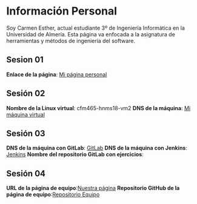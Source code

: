 # Información Personal

Soy Carmen Esther, actual estudiante 3º de Ingeniería Informática en la Universidad de Almería. Esta página va enfocada a la asignatura de herramientas y métodos de ingeniería del software.

## Sesion 01

**Enlace de la página**: [Mi página personal](https://carmenesther.github.io/)

## Sesión 02

**Nombre de la Linux virtual**: cfm465-hnms18-vm2
**DNS de la máquina**: [Mi máquina virtual](cfm465-hnms18-vm2.eastus.cloudapp.azure.com)

## Sesión 03

**DNS de la máquina con GitLab**: [GitLab](jtv215-hms18-vm1.eastus.cloudapp.azure.com)
**DNS de la máquina con Jenkins**: [Jenkins](cfm465-hnms18-vm2.eastus.cloudapp.azure.com)
**Nombre del repositorio GitLab con ejercicios**:

## Sesión 04

**URL de la página de equipo**:[Nuestra página](jumanji-hmis18--vm3.eastus.cloudapp.azure.com)
**Repositorio GitHub de la página de equipo**:[Repositorio Equipo](https://github.com/carmenesther/JumanjiWebsite)

